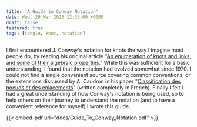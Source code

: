 ```yaml
---
title: 'A Guide to Conway Notation'
date: Wed, 29 Mar 2023 12:33:00 +0000
draft: false
featured: true
tags: [tangle, knot, notation]
---
```


I first encountered J. Conway's notation for knots the way I imagine most people do, by reading his original article "[An enumeration of knots and links, and some of their algebraic properties](https://www.sciencedirect.com/science/article/pii/B9780080129754500345?via%3Dihub)." While this was sufficient for a basic understanding, I found that the notation had evolved somewhat since 1970. I could not find a single convenient source covering common conventions, or the extensions discussed by A. Caudron in his paper "[Classification des noeuds et des enlacements](https://www.semanticscholar.org/paper/Classification-des-noeuds-et-des-enlacements-Caudron/b130a5086c668d2c9d162f5ab56426ee675694fc)" (written completely in French). Finally I felt I had a great understanding of how Conway's notation is being used, so to help others on their journey to understand the notation (and to have a convenient reference for myself) I wrote this guide.

{{< embed-pdf url="docs/Guide_To_Conway_Notation.pdf" >}}

